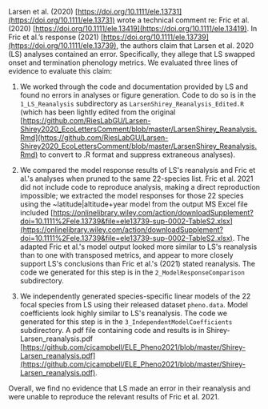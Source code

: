 Larsen et al. (2020) [https://doi.org/10.1111/ele.13731](https://doi.org/10.1111/ele.13731) wrote a technical comment re: Fric et al. (2020) [https://doi.org/10.1111/ele.13419](https://doi.org/10.1111/ele.13419). In Fric et al.’s response (2021) [https://doi.org/10.1111/ele.13739](https://doi.org/10.1111/ele.13739), the authors claim that Larsen et al. 2020 (LS) analyses contained an error. Specifically, they allege that LS swapped onset and termination phenology metrics. We evaluated three lines of evidence to evaluate this claim:


1) We worked through the code and documentation provided by LS and found no errors in analyses or figure generation. Code to do so is in the `1_LS_Reanalysis` subdirectory as `LarsenShirey_Reanalysis_Edited.R` (which has been lightly edited from the original [https://github.com/RiesLabGU/Larsen-Shirey2020_EcoLettersComment/blob/master/LarsenShirey_Reanalysis.Rmd](https://github.com/RiesLabGU/Larsen-Shirey2020_EcoLettersComment/blob/master/LarsenShirey_Reanalysis.Rmd) to convert to .R format and suppress extraneous analyses).

2) We compared the model response results of LS's reanalysis and Fric et al.'s analyses when pruned to the same 22-species list. Fric et al. 2021 did not include code to reproduce analysis, making a direct reproduction impossible; we extracted the model responses for those 22 species using the ~latitude|altitude+year model from the output MS Excel file included [https://onlinelibrary.wiley.com/action/downloadSupplement?doi=10.1111%2Fele.13739&file=ele13739-sup-0002-TableS2.xlsx](https://onlinelibrary.wiley.com/action/downloadSupplement?doi=10.1111%2Fele.13739&file=ele13739-sup-0002-TableS2.xlsx). The adapted Fric et al.'s model output looked more similar to LS's reanalysis than to one with transposed metrics, and appear to more closely support LS's conclusions than Fric et al.'s (2021) stated reanalysis. The code we generated for this step is in the `2_ModelResponseComparison` subdirectory. 

3) We independently generated species-specific linear models of the 22 focal species from LS using their released dataset `pheno.data`. Model coefficients look highly similar to LS's reanalysis. The code we generated for this step is in the `3_IndependentModelCoefficients` subdirectory. A pdf file containing code and results is in Shirey-Larsen_reanalysis.pdf [https://github.com/cjcampbell/ELE_Pheno2021/blob/master/Shirey-Larsen_reanalysis.pdf](https://github.com/cjcampbell/ELE_Pheno2021/blob/master/Shirey-Larsen_reanalysis.pdf). 

Overall, we find no evidence that LS made an error in their reanalysis and were unable to reproduce the relevant results of Fric et al. 2021.
